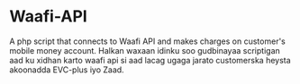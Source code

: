 # Waafi-API
A php script that connects to Waafi API and makes charges on customer's mobile money account.
Halkan waxaan idinku soo gudbinayaa scriptigan aad ku xidhan karto waafi api si aad lacag ugaga jarato customerska heysta akoonadda EVC-plus iyo Zaad.

